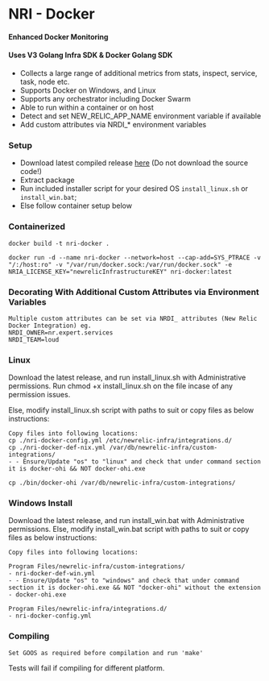 # NRI - Docker

#### Enhanced Docker Monitoring
#### Uses V3 Golang Infra SDK & Docker Golang SDK

- Collects a large range of additional metrics from stats, inspect, service, task, node etc.
- Supports Docker on Windows, and Linux
- Supports any orchestrator including Docker Swarm
- Able to run within a container or on host
- Detect and set NEW_RELIC_APP_NAME environment variable if available
- Add custom attributes via NRDI_* environment variables

<!-- <img src="./images/ss1.png" alt="ss1"> -->

### Setup
- Download latest compiled release [here](https://source.datanerd.us/FIT/nri-docker/releases/) (Do not download the source code!)
- Extract package
- Run included installer script for your desired OS `install_linux.sh` or `install_win.bat`;
- Else follow container setup below

### Containerized
```
docker build -t nri-docker .

docker run -d --name nri-docker --network=host --cap-add=SYS_PTRACE -v "/:/host:ro" -v "/var/run/docker.sock:/var/run/docker.sock" -e NRIA_LICENSE_KEY="newrelicInfrastructureKEY" nri-docker:latest

```

### Decorating With Additional Custom Attributes via Environment Variables
```
Multiple custom attributes can be set via NRDI_ attributes (New Relic Docker Integration) eg.
NRDI_OWNER=nr.expert.services
NRDI_TEAM=loud
```

### Linux

Download the latest release, and run install_linux.sh with Administrative permissions.
Run chmod +x install_linux.sh on the file incase of any permission issues.

Else, modify install_linux.sh script with paths to suit or copy files as below instructions:

```
Copy files into following locations:
cp ./nri-docker-config.yml /etc/newrelic-infra/integrations.d/
cp ./nri-docker-def-nix.yml /var/db/newrelic-infra/custom-integrations/
- - Ensure/Update "os" to "linux" and check that under command section it is docker-ohi && NOT docker-ohi.exe

cp ./bin/docker-ohi /var/db/newrelic-infra/custom-integrations/
```

### Windows Install

Download the latest release, and run install_win.bat with Administrative permissions.
Else, modify install_win.bat script with paths to suit or copy files as below instructions:

```
Copy files into following locations:

Program Files/newrelic-infra/custom-integrations/
- nri-docker-def-win.yml 
- - Ensure/Update "os" to "windows" and check that under command section it is docker-ohi.exe && NOT "docker-ohi" without the extension
- docker-ohi.exe

Program Files/newrelic-infra/integrations.d/
- nri-docker-config.yml
```

### Compiling
```
Set GOOS as required before compilation and run 'make'
```
Tests will fail if compiling for different platform.